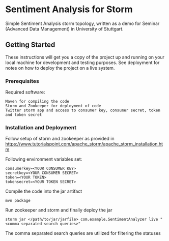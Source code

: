 # Sentiment Analysis for Storm

Simple Sentiment Analysis storm topology, written as a demo for Seminar (Advanced Data Management) in University of Stuttgart.  

## Getting Started

These instructions will get you a copy of the project up and running on your local machine for development and testing purposes. See deployment for notes on how to deploy the project on a live system.

### Prerequisites

Required software:

```
Maven for compiling the code
Storm and Zookeeper for deployment of code
Twitter storm app and access to consumer key, consumer secret, token and token secret 
```

### Installation and Deployment

Follow setup of storm and zookeeper as provided in https://www.tutorialspoint.com/apache_storm/apache_storm_installation.htm

Following environment variables set:
```
consumerkey=<YOUR CONSUMER KEY>
secretkey=<YOUR CONSUMER SECRET>
token=<YOUR TOKEN>
tokensecret=<YOUR TOKEN SECRET>
```

Compile the code into the jar artifact
```
mvn package
```

Run zookeeper and storm and finally deploy the jar

```
storm jar </path/to/jar/jarfile> com.example.SentimentAnalyzer live "<comma separated search queries>" 
```

The comma separated search queries are utilized for filtering the statuses
